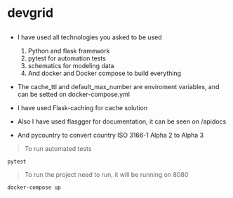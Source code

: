 # devgrid

## 

* I have used all technologies you asked to be used
  1. Python and flask framework
  2. pytest for automation tests
  3. schematics for modeling data 
  4. And docker and Docker compose to build everything

* The cache_ttl and default_max_number are enviroment variables, and can be setted on docker-compose.yml

* I have used Flask-caching for cache solution
* Also I have used flasgger for documentation, it can be seen on /apidocs
* And pycountry to convert country ISO 3166-1 Alpha 2 to Alpha 3

> To run automated tests
````shell
pytest
````
> To run the project need to run, it will be running on 8080
````shell
docker-compose up
````
